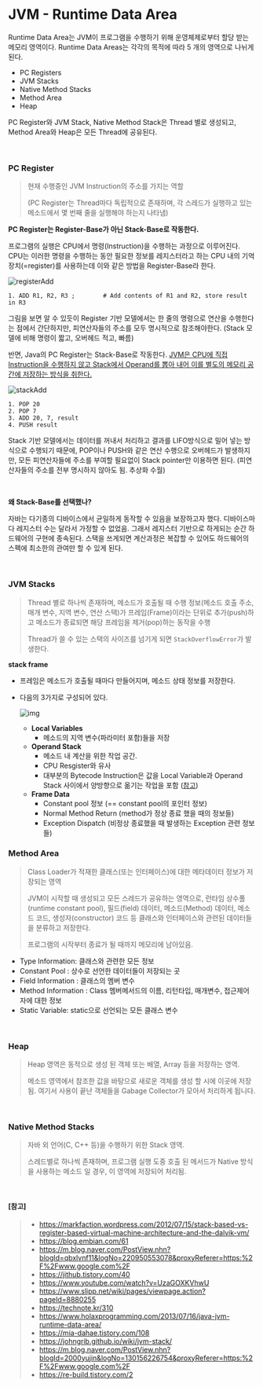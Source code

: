 # JVM - Runtime Data Area

Runtime Data Area는 JVM이 프로그램을 수행하기 위해 운영체제로부터 할당 받는 메모리 영역이다. Runtime Data Areas는 각각의 목적에 따라 5 개의 영역으로 나뉘게 된다.

- PC Registers
- JVM Stacks
- Native Method Stacks
- Method Area
- Heap

PC Register와 JVM Stack, Native Method Stack은 Thread 별로 생성되고, Method Area와 Heap은 모든 Thread에 공유된다.

</br>

### PC Register

> 현재 수행중인 JVM Instruction의 주소를 가지는 역할
>
> (PC Register는 Thread마다 독립적으로 존재하며, 각 스레드가 실행하고 있는 메소드에서 몇 번째 줄을 실행해야 하는지 나타냄)

**PC Register는 Register-Base가 아닌 Stack-Base로 작동한다.**

프로그램의 실행은 CPU에서 명령(Instruction)을 수행하는 과정으로 이루어진다. CPU는 이러한 명령을 수행하는 동안 필요한 정보를 레지스터라고 하는 CPU 내의 기억장치(=register)를 사용하는데 이와 같은 방법을 Register-Base라 한다.

![registerAdd](https://markfaction.files.wordpress.com/2012/07/registeradd_thumb.png?w=456&h=224)

```
1. ADD R1, R2, R3 ;        # Add contents of R1 and R2, store result in R3
```

그림을 보면 알 수 있듯이 Register 기반 모델에서는 한 줄의 명령으로 연산을 수행한다는 점에서 간단하지만, 피연산자들의 주소를 모두 명시적으로 참조해야한다. (Stack 모델에 비해 명령이 짧고, 오버헤드 적고, 빠름)

반면, Java의 PC Register는 Stack-Base로 작동한다. <u>JVM은 CPU에 직접 Instruction을 수행하지 않고 Stack에서 Operand를 뽑아 내어 이를 별도의 메모리 공간에 저장하는 방식을 취한다.</u>

![stackAdd](https://markfaction.files.wordpress.com/2012/07/stackadd_thumb.png?w=356&h=133)

```
1. POP 20
2. POP 7
3. ADD 20, 7, result
4. PUSH result
```

Stack 기반 모델에서는 데이터를 꺼내서 처리하고 결과를 LIFO방식으로 밀어 넣는 방식으로 수행되기 때문에, POP이나 PUSH와 같은 연산 수행으로 오버헤드가 발생하지만, 모든 피연산자들에 주소를 부여할 필요없이 Stack pointer만 이용하면 된다. (피연산자들의 주소를 전부 명시하지 않아도 됨. 추상화 수월)

</br>

**왜 Stack-Base를 선택했나?**

자바는 다기종의 디바이스에서 균일하게 동작할 수 있음을 보장하고자 했다. 디바이스마다 레지스터 수는 달라서 가정할 수 없었음. 그래서 레지스터 기반으로 하게되는 순간 하드웨어의 구현에 종속된다. 스택을 쓰게되면 계산과정은 복잡할 수 있어도 하드웨어의 스펙에 최소한의 관여만 할 수 있게 된다.

</br>

### JVM Stacks

> Thread 별로 하나씩 존재하며, 메소드가 호출될 때 수행 정보(메소드 호출 주소, 매개 변수, 지역 변수, 연산 스택)가 프레임(Frame)이라는 단위로 추가(push)하고 메소드가 종료되면 해당 프레임을 제거(pop)하는 동작을 수행
>
> Thread가 쓸 수 있는 스택의 사이즈를 넘기게 되면 `StackOverflowError`가 발생한다.

**stack frame**

- 프레임은 메소드가 호출될 때마다 만들어지며, 메소드 상태 정보를 저장한다.

- 다음의 3가지로 구성되어 있다.

  ![img](https://blog.kakaocdn.net/dn/238XL/btqzZc6Q9rT/5t4XaiOOs6ZaWRZYgQDo20/img.png)

  - **Local Variables** 
    - 메소드의 지역 변수(파라미터 포함)들을 저장
  - **Operand Stack**
    - 메소드 내 계산을 위한 작업 공간.
    - CPU Resgister와 유사
    - 대부분의 Bytecode Instruction은 값을 Local Variable과 Operand Stack 사이에서 양방향으로 옮기는 작업을 포함 ([참고](https://mia-dahae.tistory.com/108))
  - **Frame Data** 
    - Constant pool 정보 (== constant pool의 포인터 정보)
    - Normal Method Return (method가 정상 종료 했을 때의 정보들)
    - Exception Dispatch (비정상 종료했을 때 발생하는 Exception 관련 정보들)



### Method Area

> Class Loader가 적재한 클래스(또는 인터페이스)에 대한 메타데이터 정보가 저장되는 영역
>
> JVM이 시작할 때 생성되고 모든 스레드가 공유하는 영역으로, 
> 런타임 상수풀(runtime constant pool), 필드(field) 데이터, 메소드(Method) 데이터, 메소드 코드, 생성자(constructor) 코드 등 클래스와 인터페이스와 관련된 데이터들을 분류하고 저장한다.
>
> 프로그램의 시작부터 종료가 될 때까지 메모리에 남아있음.

- Type Information: 클래스와 관련한 모든 정보
- Constant Pool : 상수로 선언한 데이터들이 저장되는 곳
- Field Information : 클래스의 멤버 변수
- Method Information : Class 멤버메서드의 이름, 리턴타입, 매개변수, 접근제어자에 대한 정보
- Static Variable: static으로 선언되는 모든 클래스 변수

</br>

### Heap

>  Heap 영역은 동적으로 생성 된 객체 또는 배열, Array 등을 저장하는 영역. 
>
> 메소드 영역에서 참조한 값을 바탕으로 새로운 객체를 생성 할 시에 이곳에 저장됨. 여기서 사용이 끝난 객체들을 Gabage Collector가 모아서 처리하게 됩니다.

</br>

### Native Method Stacks

>  자바 외 언어(C, C++ 등)을 수행하기 위한 Stack 영역. 
>
> 스레드별로 하나씩 존재하며, 프로그램 실행 도중 호출 된 메서드가 Native 방식을 사용하는 메소드 일 경우, 이 영역에 저장되어 처리됨.

</Br>

#### [참고]

> - https://markfaction.wordpress.com/2012/07/15/stack-based-vs-register-based-virtual-machine-architecture-and-the-dalvik-vm/
> - https://blog.embian.com/61
> - https://m.blog.naver.com/PostView.nhn?blogId=qbxlvnf11&logNo=220950553078&proxyReferer=https:%2F%2Fwww.google.com%2F
> - https://jithub.tistory.com/40
> - https://www.youtube.com/watch?v=UzaGOXKVhwU
> - https://www.slipp.net/wiki/pages/viewpage.action?pageId=8880255
> - https://technote.kr/310
> - https://www.holaxprogramming.com/2013/07/16/java-jvm-runtime-data-area/
> - https://mia-dahae.tistory.com/108
> - https://johngrib.github.io/wiki/jvm-stack/
> - https://m.blog.naver.com/PostView.nhn?blogId=2000yujin&logNo=130156226754&proxyReferer=https:%2F%2Fwww.google.com%2F
> - https://re-build.tistory.com/2